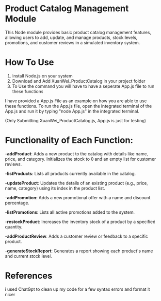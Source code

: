 # Product Catalog Management Module
This Node module provides basic product catalog management features, allowing users to add, update, and manage products, stock levels, promotions, and customer reviews in a simulated inventory system.

# How To Use
1. Install Node.js on your system
2. Download and Add XuanWei_ProductCatalog in your project folder
3. To Use the command you will have to have a seperate App.js file to run these functions

I have provided a App.js File as an example on how you are able to use these functions.
To run the App.js file, open the integrated terminal of the App.js and run it by typing "node App.js" in the integrated terminal.

(Only Submitting XuanWei_ProductCatalog.js, App.js is just for testing)
# Functionality of Each Function:

-**addProduct**: Adds a new product to the catalog with details like name, price, and category. Initializes the stock to 0 and an empty list for customer reviews.

-**listProducts**: Lists all products currently available in the catalog.

-**updateProduct**: Updates the details of an existing product (e.g., price, name, category) using its index in the product list.

-**addPromotion**: Adds a new promotional offer with a name and discount percentage.

-**listPromotions**: Lists all active promotions added to the system.

-**restockProduct**: Increases the inventory stock of a product by a specified quantity.

-**addProductReview**: Adds a customer review or feedback to a specific product.

-**generateStockReport**: Generates a report showing each product's name and current stock level.

# References
i used ChatGpt to clean up my code for a few syntax errors and format it nicer